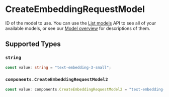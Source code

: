 # CreateEmbeddingRequestModel

ID of the model to use. You can use the [List models](/docs/api-reference/models/list) API to see all of your available models, or see our [Model overview](/docs/models/overview) for descriptions of them.



## Supported Types

### `string`

```typescript
const value: string = "text-embedding-3-small";
```

### `components.CreateEmbeddingRequestModel2`

```typescript
const value: components.CreateEmbeddingRequestModel2 = "text-embedding-3-small";
```

